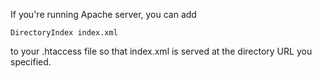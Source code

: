 If you're running Apache server, you can add

    DirectoryIndex index.xml
    
to your .htaccess file so that index.xml is served at the directory URL you specified.
